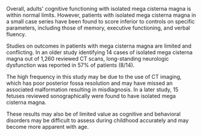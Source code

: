 Overall, adults' cognitive functioning with isolated mega cisterna magna is within normal limits. However, patients with isolated mega cisterna magna in a small case series have been found to score inferior to controls on specific parameters, including those of memory, executive functioning, and verbal fluency.

Studies on outcomes in patients with mega cisterna magna are limited and conflicting. In an older study identifying 14 cases of isolated mega cisterna magna out of 1,260 reviewed CT scans, long-standing neurologic dysfunction was reported in 57% of patients (8/14).

The high frequency in this study may be due to the use of CT imaging, which has poor posterior fossa resolution and may have missed an associated malformation resulting in misdiagnosis. In a later study, 15 fetuses reviewed sonographically were found to have isolated mega cisterna magna.

These results may also be of limited value as cognitive and behavioral disorders may be difficult to assess during childhood accurately and may become more apparent with age.